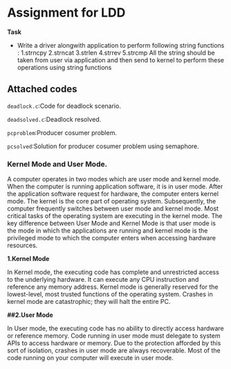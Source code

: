 # Assignment for LDD

**Task**

* Write a driver alongwith application to perform following string functions :
	1.strncpy
	2.strncat
	3.strlen
	4.strrev
	5.strcmp
All the string should be taken from user via application and then send to kernel to perform these operations using string functions
 
## Attached codes

``deadlock.c``:Code for deadlock scenario.

``deadsolved.c``:Deadlock resolved.

``pcproblem``:Producer cosumer problem.

``pcsolved``:Solution for producer cosumer problem using semaphore.


### Kernel Mode and User Mode.

  A computer operates in two modes which are user mode and kernel mode. When the computer is running application software, it is in user mode. After the application software request for hardware, the
computer enters kernel mode. The kernel is the core part of operating system. Subsequently, the computer
frequently switches between user mode and kernel mode. Most critical tasks of the operating system are
executing in the kernel mode. The key difference between User Mode and Kernel Mode is that user mode is
the mode in which the applications are running and kernel mode is the privileged mode to which the
computer enters when accessing hardware resources.


**1.Kernel Mode**

  In Kernel mode, the executing code has complete and unrestricted access to the underlying hardware. It can execute any CPU instruction and reference any memory address. Kernel mode is generally reserved for the lowest-level, most trusted functions of the operating system. Crashes in kernel mode are catastrophic; they will halt the entire PC. 


**##2.User Mode**

  In User mode, the executing code has no ability to directly access hardware or reference memory. Code running in user mode must delegate to system APIs to access hardware or memory. Due to the protection afforded by this sort of isolation, crashes in user mode are always recoverable. Most of the code running on your computer will execute in user mode. 
